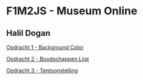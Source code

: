 # F1M2JS - Museum Online

## Halil Dogan 

[Opdracht 1 - Background Color](http://33289.hosts1.ma-cloud.nl/f1m2js/les1-background-color)

[Opdracht 2 - Boodschappen Lijst](http://33289.hosts1.ma-cloud.nl/f1m2js/les2-boodschappen)

[Opdracht 3 - Tentoonstelling ](http://33289.hosts1.ma-cloud.nl/f1m2js/Les3-Tentoonstelling)